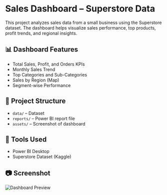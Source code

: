 # Sales Dashboard – Superstore Data

This project analyzes sales data from a small business using the Superstore dataset. The dashboard helps visualize sales performance, top products, profit trends, and regional insights.

## 📊 Dashboard Features
- Total Sales, Profit, and Orders KPIs
- Monthly Sales Trend
- Top Categories and Sub-Categories
- Sales by Region (Map)
- Segment-wise Performance

## 📁 Project Structure
- `data/` – Dataset
- `reports/` – Power BI report file
- `assets/` – Screenshot of dashboard

## 🔧 Tools Used
- Power BI Desktop
- Superstore Dataset (Kaggle)

## 📷 Screenshot

![Dashboard Preview](assets/dashboard_screenshot.png)
